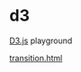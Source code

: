 d3
==

[D3.js](http://d3js.org/) playground

[transition.html](http://htmlpreview.github.io/?https://github.com/marioosh-net/d3/blob/master/transition.html)
